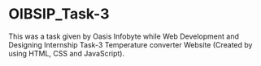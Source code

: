 # OIBSIP_Task-3
This was a task given by Oasis Infobyte while Web Development and Designing Internship
Task-3 Temperature converter Website (Created by using HTML, CSS and JavaScript).
